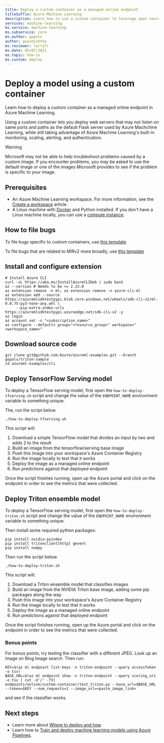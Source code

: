 ```yaml
---
title: Deploy a custom container as a managed online endpoint
titleSuffix: Azure Machine Learning
description: Learn how to use a custom container to leverage open source servers in Azure Machine Learning
services: machine-learning
ms.service: machine-learning
ms.subservice: core
ms.author: gopalv
author: gvashishtha
ms.reviewer: larryfr
ms.date: 05/07/2021
ms.topic: how-to
ms.custom: deploy
---
```


# Deploy a model using a custom container

Learn how to deploy a custom container as a managed online endpoint in Azure Machine Learning.

Using a custom container lets you deploy web servers that may not listen on same ports and paths as the default Flask server used by Azure Machchine Learning, while still taking advantage of Azure Machine Learning's built-in monitoring, scaling, alerting, and authentication.

> [!WARNING]
> Microsoft may not be able to help troubleshoot problems caused by a custom image. If you encounter problems, you may be asked to use the default image or one of the images Microsoft provides to see if the problem is specific to your image.

## Prerequisites

* An Azure Machine Learning workspace. For more information, see the [Create a workspace](how-to-manage-workspace.md) article.
* A Linux machine with [Docker](https://docs.docker.com/engine/install/ubuntu/) and Python installed. If you don't have a Linux machine locally, you can use a [compute instance](how-to-create-manage-compute-instance.md).

## How to file bugs

To file bugs specific to custom containers, use [this template](https://msdata.visualstudio.com/Vienna/_workitems/create/Bug?templateId=405d465d-f360-4289-a148-0b58977d8648&ownerId=80b4b67c-37f8-4778-8433-367a704cbb9a)

To file bugs that are related to MIRv2 more broadly, use [this template](https://msdata.visualstudio.com/Vienna/_workitems/create/Bug?templateId=ee7fe228-9841-4de5-b658-4f9b1136729d&ownerId=80b4b67c-37f8-4778-8433-367a704cbb9a)

## Install and configure extension

```azurecli-interactive
# Install Azure CLI
curl -sL https://aka.ms/InstallAzureCLIDeb | sudo bash
az --version # Needs to be >= 2.15.0
az extension remove -n ml; az extension remove -n azure-cli-ml
az extension add --source https://azuremlsdktestpypi.blob.core.windows.net/wheels/sdk-cli-v2/ml-0.0.75-py3-none-any.whl \
     --pip-extra-index-urls https://azuremlsdktestpypi.azureedge.net/sdk-cli-v2 -y
az login
az account set -s "<subscription_name>"
az configure --defaults group="<resource_group>" workspace="<workspace_name>"
```

## Download source code

```azurecli-interactive
git clone git@github.com:Azure/azureml-examples.git --branch gopalv/triton-sample
cd azureml-examples/cli
```

## Deploy TensorFlow Serving model

To deploy a TensorFlow serving model, first open the `how-to-deploy-tfserving.sh` script and change the value of the `ENDPOINT_NAME` environment variable to something unique.

The, run the script below.

```azurecli-interactive
./how-to-deploy-tfserving.sh
```

This script will:
1. Download a simple TensorFlow model that divides an input by two and adds 2 to the result
2. Build an image from the tensorflow/serving base image
3. Push this image into your workspace's Azure Container Registry
4. Run the image locally to test that it works
5. Deploy the image as a managed online endpoint
6. Run predictions against that deployed endpoint

Once the script finishes running, open up the Azure portal and click on the endpoint in order to see the metrics that were collected.

## Deploy Triton ensemble model

To deploy a TensorFlow serving model, first open the `how-to-deploy-triton.sh` script and change the value of the `ENDPOINT_NAME` environment variable to something unique.

Then install some required python packages:

```azurecli-interactive
pip install nvidia-pyindex
pip install tritonclient[http] gevent
pip install numpy
```

Then run the script below.

```azurecli-interactive
./how-to-deploy-triton.sh
```

This script will:
1. Download a Triton ensemble model that classifies images
2. Build an image from the NVIDIA Triton base image, adding some pip packages along the way
3. Push this image into your workspace's Azure Container Registry
4. Run the image locally to test that it works
5. Deploy the image as a managed online endpoint
6. Run predictions against that deployed endpoint

Once the script finishes running, open up the Azure portal and click on the endpoint in order to see the metrics that were collected.

### Bonus points

For bonus points, try testing the classifier with a different JPEG. Look up an image on Bing Image search. Then run:

```azure-cli-interactive
KEY=$(az ml endpoint list-keys -n triton-endpoint --query accessToken -o tsv)
BASE_URL=$(az ml endpoint show -n triton-endpoint --query scoring_uri -o tsv | cut -d'/' -f3)
endpoints/online/custom-container/test_triton.py --base_url=$BASE_URL --token=$KEY --num_requests=1 --image_url=<paste_image_link>
```
and see if the classifier works.

## Next steps

* Learn more about [Where to deploy and how](how-to-deploy-and-where.md).
* Learn how to [Train and deploy machine learning models using Azure Pipelines](/azure/devops/pipelines/targets/azure-machine-learning).